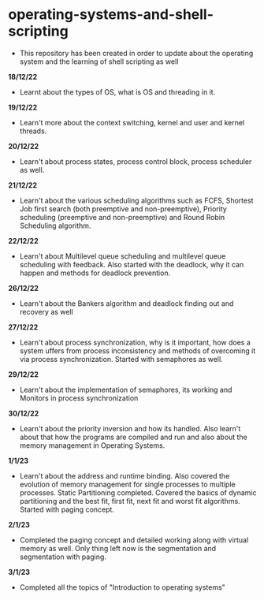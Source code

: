 # operating-systems-and-shell-scripting
* This repository has been created in order to update about the operating system and the learning of shell scripting as well

**18/12/22**
* Learnt about the types of OS, what is OS and threading in it.

**19/12/22**
* Learn't more about the context switching, kernel and user and kernel threads.

**20/12/22**
* Learn't about process states, process control block, process scheduler as well.

**21/12/22**
* Learn't about the various scheduling algorithms such as FCFS, Shortest Job first search (both preemptive and non-preemptive), Priority scheduling (preemptive and non-preemptive) and Round Robin Scheduling algorithm.

**22/12/22**
* Learn't about Multilevel queue scheduling and multilevel queue scheduling with feedback. Also started with the deadlock, why it can happen and methods for deadlock prevention. 

**26/12/22**
* Learn't about the Bankers algorithm and deadlock finding out and recovery as well

**27/12/22**
* Learn't about process synchronization, why is it important, how does a system uffers from process inconsistency and methods of overcoming it via process synchronization. Started with semaphores as well.

**29/12/22**
* Learn't about the implementation of semaphores, its working and Monitors in process synchronization

**30/12/22**
* Learn't about the priority inversion and how its handled. Also learn't about that how the programs are compiled and run and also about the memory management in Operating Systems.

**1/1/23**
* Learn't about the address and runtime binding. Also covered the evolution of memory management for single processes to multiple processes. Static Partitioning completed. Covered the basics of dynamic partitioning and the best fit, first fit, next fit and worst fit algorithms. Started with paging concept.

**2/1/23**
* Completed the paging concept and detailed working along with virtual memory as well. Only thing left now is the segmentation and segmentation with paging.

**3/1/23**
* Completed all the topics of "Introduction to operating systems"

